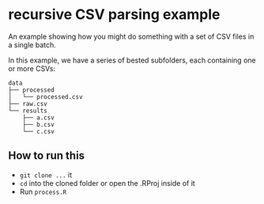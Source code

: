 # recursive CSV parsing example

An example showing how you might do something with a set of CSV files in a single batch.

In this example, we have a series of bested subfolders, each containing one or more CSVs:

```
data
├── processed
│   └── processed.csv
├── raw.csv
└── results
    ├── a.csv
    ├── b.csv
    └── c.csv
```

## How to run this

- `git clone ...` it
- `cd` into the cloned folder or open the .RProj inside of it
- Run `process.R`